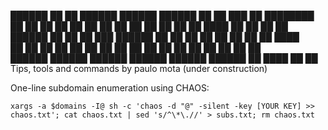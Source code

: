 ██████  ██    ██  ██████      ██████   ██████  ██    ██ ███    ██ ████████ ██    ██ 
██   ██ ██    ██ ██           ██   ██ ██    ██ ██    ██ ████   ██    ██     ██  ██  
██████  ██    ██ ██   ███     ██████  ██    ██ ██    ██ ██ ██  ██    ██      ████   
██   ██ ██    ██ ██    ██     ██   ██ ██    ██ ██    ██ ██  ██ ██    ██       ██    
██████   ██████   ██████      ██████   ██████   ██████  ██   ████    ██       ██
Tips, tools and commands by paulo mota (under construction)

One-line subdomain enumeration using CHAOS:
```
xargs -a $domains -I@ sh -c 'chaos -d "@" -silent -key [YOUR KEY] >> chaos.txt'; cat chaos.txt | sed 's/^\*\.//' > subs.txt; rm chaos.txt
```

